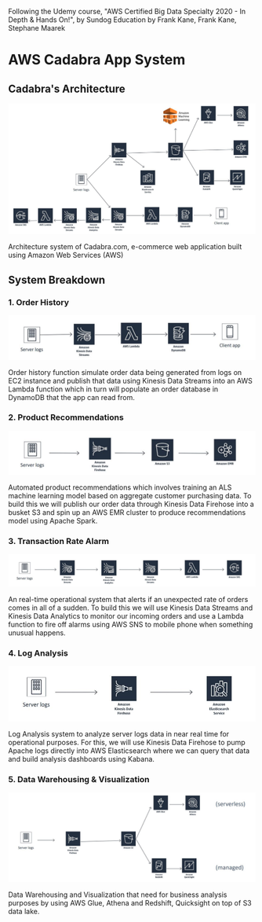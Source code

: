 Following the Udemy course, "AWS Certified Big Data Specialty 2020 - In Depth & Hands On!", by Sundog Education by Frank Kane, Frank Kane, Stephane Maarek

# AWS Cadabra App System

## Cadabra's Architecture
![Full System](https://raw.githubusercontent.com/namthatman/AWS-Cadabra-App/main/Cadabra.JPG)

Architecture system of Cadabra.com, e-commerce web application built using Amazon Web Services (AWS)

## System Breakdown
### 1. Order History
![Order History](https://raw.githubusercontent.com/namthatman/AWS-Cadabra-App/main/functions/Order_History.JPG)

Order history function simulate order data being generated from logs on EC2 instance and publish that data using Kinesis Data Streams into an AWS Lambda function which in turn will populate an order database in DynamoDB that the app can read from.

### 2. Product Recommendations
![Product Recommendation](https://raw.githubusercontent.com/namthatman/AWS-Cadabra-App/main/functions/Product_Recommendation.JPG)

Automated product recommendations which involves training an ALS machine learning model based on aggregate customer purchasing data. To build this we will publish our order data through Kinesis Data Firehose into a busket S3 and spin up an AWS EMR cluster to produce recommendations model using Apache Spark.

### 3. Transaction Rate Alarm
![Transaction Rate Alarm](https://raw.githubusercontent.com/namthatman/AWS-Cadabra-App/main/functions/Transaction_Rate_Alarm.JPG)

An real-time operational system that alerts if an unexpected rate of orders comes in all of a sudden. To build this we will use Kinesis Data Streams and Kinesis Data Analytics to monitor our incoming orders and use a Lambda function to fire off alarms using AWS SNS to mobile phone when something unusual happens.

### 4. Log Analysis
![Log Analysis](https://raw.githubusercontent.com/namthatman/AWS-Cadabra-App/main/functions/Log_Analysis.JPG)

Log Analysis system to analyze server logs data in near real time for operational purposes. For this, we will use Kinesis Data Firehose to pump Apache logs directly into AWS Elasticsearch where we can query that data and build analysis dashboards using Kabana.

### 5. Data Warehousing & Visualization
![Data Warehousing and Visualization](https://raw.githubusercontent.com/namthatman/AWS-Cadabra-App/main/functions/Data_Lake_And_Warehousing.JPG)

Data Warehousing and Visualization that need for business analysis purposes by using AWS Glue, Athena and Redshift, Quicksight on top of S3 data lake.
